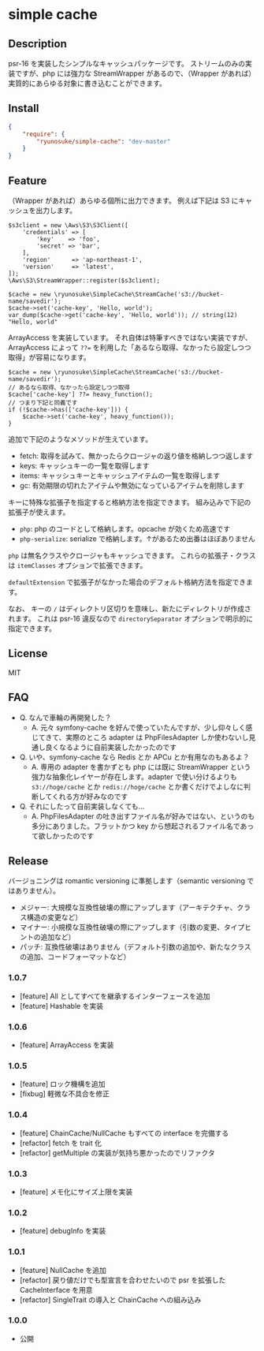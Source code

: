 simple cache
====

## Description

psr-16 を実装したシンプルなキャッシュパッケージです。
ストリームのみの実装ですが、php には強力な StreamWrapper があるので、（Wrapper があれば）実質的にあらゆる対象に書き込むことができます。

## Install

```json
{
    "require": {
        "ryunosuke/simple-cache": "dev-master"
    }
}
```

## Feature

（Wrapper があれば）あらゆる個所に出力できます。
例えば下記は S3 にキャッシュを出力します。

```
$s3client = new \Aws\S3\S3Client([
    'credentials' => [
        'key'    => 'foo',
        'secret' => 'bar',
    ],
    'region'      => 'ap-northeast-1',
    'version'     => 'latest',
]);
\Aws\S3\StreamWrapper::register($s3client);

$cache = new \ryunosuke\SimpleCache\StreamCache('s3://bucket-name/savedir');
$cache->set('cache-key', 'Hello, world');
var_dump($cache->get('cache-key', 'Hello, world')); // string(12) "Hello, world"
```

ArrayAccess を実装しています。
それ自体は特筆すべきではない実装ですが、ArrayAccess によって `??=` を利用した「あるなら取得、なかったら設定しつつ取得」が容易になります。

```
$cache = new \ryunosuke\SimpleCache\StreamCache('s3://bucket-name/savedir');
// あるなら取得、なかったら設定しつつ取得
$cache['cache-key'] ??= heavy_function();
// つまり下記と同義です
if (!$cache->has(['cache-key'])) {
    $cache->set('cache-key', heavy_function());
}
```

追加で下記のようなメソッドが生えています。

- fetch: 取得を試みて、無かったらクロージャの返り値を格納しつつ返します
- keys: キャッシュキーの一覧を取得します
- items: キャッシュキーとキャッシュアイテムの一覧を取得します
- gc: 有効期限の切れたアイテムや無効になっているアイテムを削除します

キーに特殊な拡張子を指定すると格納方法を指定できます。
組み込みで下記の拡張子が使えます。

- `php`: php のコードとして格納します。opcache が効くため高速です
- `php-serialize`: serialize で格納します。↑があるため出番はほぼありません

`php` は無名クラスやクロージャもキャッシュできます。
これらの拡張子・クラスは `itemClasses` オプションで拡張できます。

`defaultExtension` で拡張子がなかった場合のデフォルト格納方法を指定できます。

なお、 キーの `/` はディレクトリ区切りを意味し、新たにディレクトリが作成されます。
これは psr-16 違反なので `directorySeparator` オプションで明示的に指定できます。

## License

MIT

## FAQ

- Q. なんで車輪の再開発した？
  - A. 元々 symfony-cache を好んで使っていたんですが、少し仰々しく感じてきて、実際のところ adapter は PhpFilesAdapter しか使わないし見通し良くなるように自前実装したかったのです
- Q. いや、symfony-cache なら Redis とか APCu とか有用なのもあるよ？
  - A. 専用の adapter を書かずとも php には既に StreamWrapper という強力な抽象化レイヤーが存在します。adapter で使い分けるよりも `s3://hoge/cache` とか `redis://hoge/cache` とか書くだけでよしなに判断してくれる方が好みなのです
- Q. それにしたって自前実装しなくても…
  - A. PhpFilesAdapter の吐き出すファイル名が好みではない、というのも多分にありました。フラットかつ key から想起されるファイル名であって欲しかったのです

## Release

バージョニングは romantic versioning に準拠します（semantic versioning ではありません）。

- メジャー: 大規模な互換性破壊の際にアップします（アーキテクチャ、クラス構造の変更など）
- マイナー: 小規模な互換性破壊の際にアップします（引数の変更、タイプヒントの追加など）
- パッチ: 互換性破壊はありません（デフォルト引数の追加や、新たなクラスの追加、コードフォーマットなど）

### 1.0.7

- [feature] All としてすべてを継承するインターフェースを追加
- [feature] Hashable を実装

### 1.0.6

- [feature] ArrayAccess を実装

### 1.0.5

- [feature] ロック機構を追加
- [fixbug] 軽微な不具合を修正

### 1.0.4

- [feature] ChainCache/NullCache もすべての interface を完備する
- [refactor] fetch を trait 化
- [refactor] getMultiple の実装が気持ち悪かったのでリファクタ

### 1.0.3

- [feature] メモ化にサイズ上限を実装

### 1.0.2

- [feature] debugInfo を実装

### 1.0.1

- [feature] NullCache を追加
- [refactor] 戻り値だけでも型宣言を合わせたいので psr を拡張した CacheInterface を用意
- [refactor] SingleTrait の導入と ChainCache への組み込み

### 1.0.0

- 公開
